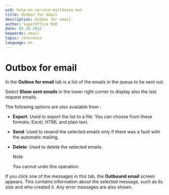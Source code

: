 ```yaml
---
uid: help-en-service-mailboxes-out
title: Outbox for email
description: Outbox for email
author: SuperOffice RnD
date: 06.29.2022
keywords: email
topic: reference
language: en
---
```


# Outbox for email

In the **Outbox for email** tab is a list of the emails in the queue to be sent out.

Select **Show sent emails** in the lower right corner to display also the last request emails.

The following options are also available from <i class="ph ph-dots-three-circle-vertical" aria-label="Task menu"></i>:

* **Export**: Used to export the list to a file. You can choose from these formats: Excel, HTML and plain text.

* **Send**: Used to resend the selected emails only if there was a fault with the automatic mailing.

* **Delete**: Used to delete the selected emails.

    > [!NOTE]
    > You cannot undo this operation.

If you click one of the messages in this tab, the **Outbound email** screen appears. This contains information about the selected message, such as its size and who created it. Any error messages are also shown.
